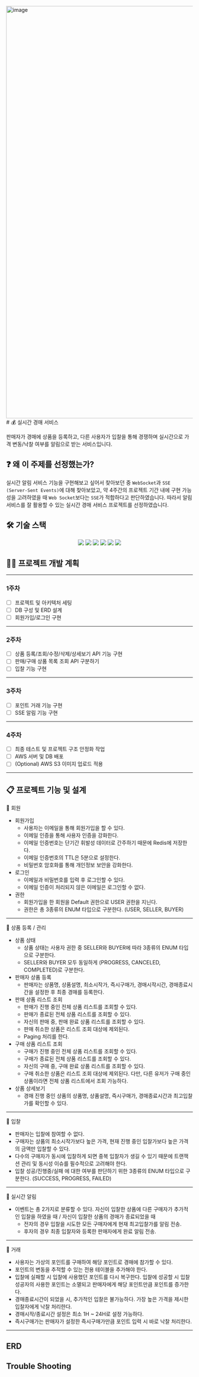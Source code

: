 <img width="2310" height="1113" alt="image" src="https://github.com/user-attachments/assets/ee22ab3f-9a14-4294-b40a-8e38664faee9" /># 💰 실시간 경매 서비스

판매자가 경매에 상품을 등록하고, 다른 사용자가 입찰을 통해 경쟁하며 실시간으로 가격 변동/낙찰 여부를 알림으로 받는 서비스입니다.


## ❓ 왜 이 주제를 선정했는가?
실시간 알림 서비스 기능을 구현해보고 싶어서 찾아보던 중 `WebSocket`과 `SSE (Server-Sent Events)`에 대해 찾아보았고, 약 4주간의 프로젝트 기간 내에 구현 가능성을 고려하였을 때 `Web Socket`보다는 `SSE`가 적합하다고 판단하였습니다.
따라서 알림 서비스를 잘 활용할 수 있는 실시간 경매 서비스 프로젝트를 선정하였습니다.

## 🛠️ 기술 스택
<div align=center> 
  <img src="https://img.shields.io/badge/java-007396?style=for-the-badge&logo=java&logoColor=white"> 
  <img src="https://img.shields.io/badge/spring-6DB33F?style=for-the-badge&logo=spring&logoColor=white"> 
  <img src="https://img.shields.io/badge/mysql-4479A1?style=for-the-badge&logo=mysql&logoColor=white"> 
  <img src="https://img.shields.io/badge/redis-DC382D?style=for-the-badge&logo=redis&logoColor=white"> 
  <img src="https://img.shields.io/badge/git-F05032?style=for-the-badge&logo=git&logoColor=white"> 
  <img src="https://img.shields.io/badge/aws_ec2-FF9900?style=for-the-badge&logo=amazonec2&logoColor=white"> 
</div>

## ✍🏻 프로젝트 개발 계획
- - -
### **1주차**
- [ ] 프로젝트 및 아키텍처 세팅
- [ ] DB 구성 및 ERD 설계
- [ ] 회원가입/로그인 구현

- - -
### **2주차**
- [ ] 상품 등록/조회/수정/삭제/상세보기 API 기능 구현
- [ ] 판매/구매 상품 목록 조회 API 구분하기
- [ ] 입찰 기능 구현

- - -
### **3주차**
- [ ] 포인트 거래 기능 구현
- [ ] SSE 알림 기능 구현

- - -
### **4주차**
- [ ] 최종 테스트 및 프로젝트 구조 안정화 작업
- [ ] AWS 서버 및 DB 배포
- [ ] (Optional) AWS S3 이미지 업로드 적용

- - -
## 📋 프로젝트 기능 및 설계
📌 회원
  - 회원가입
    - 사용자는 이메일을 통해 회원가입을 할 수 있다.
    - 이메일 인증을 통해 사용자 인증을 강화한다.
    - 이메일 인증번호는 단기간 휘발성 데이터로 간주하기 때문에 Redis에 저장한다.
    - 이메일 인증번호의 TTL은 5분으로 설정한다.
    - 비밀번호 암호화를 통해 개인정보 보안을 강화한다.
  - 로그인
    - 이메일과 비밀번호를 입력 후 로그인할 수 있다.
    - 이메일 인증이 처리되지 않은 이메일은 로그인할 수 없다.
  - 권한
    - 회원가입을 한 회원을 Default 권한으로 USER 권한을 지닌다.
    - 권한은 총 3종류의 ENUM 타입으로 구분한다. (USER, SELLER, BUYER)
    
---
📌 상품 등록 / 관리
  - 상품 상태
    - 상품 상태는 사용자 권한 중 SELLER와 BUYER에 따라 3종류의 ENUM 타입으로 구분한다.
    - SELLER와 BUYER 모두 동일하게 (PROGRESS, CANCELED, COMPLETED)로 구분한다.
  - 판매자 상품 등록
    - 판매자는 상품명, 상품설명, 최소시작가, 즉시구매가, 경매시작시간, 경매종료시간을 설정한 후 최종 경매를 등록한다.
  - 판매 상품 리스트 조회
    - 판매가 진행 중인 전체 상품 리스트를 조회할 수 있다.
    - 판매가 종료된 전체 상품 리스트를 조회할 수 있다.
    - 자신의 판매 중, 판매 완료 상품 리스트를 조회할 수 있다.
    - 판매 취소한 상품은 리스트 조회 대상에 제외된다.
    - Paging 처리를 한다.
  - 구매 상품 리스트 조회
    - 구매가 진행 중인 전체 상품 리스트를 조회할 수 있다.
    - 구매가 종료된 전체 상품 리스트를 조회할 수 있다.
    - 자신의 구매 중, 구매 완료 상품 리스트를 조회할 수 있다.
    - 구매 취소한 상품은 리스트 조회 대상에 제외된다. 다만, 다른 유저가 구매 중인 상품이라면 전체 상품 리스트에서 조회 가능하다.
  - 상품 상세보기
    - 경매 진행 중인 상품의 상품명, 상품설명, 즉시구매가, 경매종료시간과 최고입찰가를 확인할 수 있다.
---
📌 입찰
  - 판매자는 입찰에 참여할 수 없다.
  - 구매자는 상품의 최소시작가보다 높은 가격, 현재 진행 중인 입찰가보다 높은 가격의 금액만 입찰할 수 있다.
  - 다수의 구매자가 동시에 입찰하게 되면 중복 입찰자가 생길 수 있기 때문에 트랜잭션 관리 및 동시성 이슈를 필수적으로 고려해야 한다.
  - 입찰 성공/진행중/실패 에 대한 여부를 판단하기 위한 3종류의 ENUM 타입으로 구분한다. (SUCCESS, PROGRESS, FAILED)
    
---
📌 실시간 알림
  - 이벤트는 총 2가지로 분류할 수 있다. 자신이 입찰한 상품에 다른 구매자가 추가적인 입찰을 하였을 때 / 자신이 입찰한 상품의 경매가 종료되었을 때
    - 전자의 경우 입찰을 시도한 모든 구매자에게 현재 최고입찰가를 알림 전송.
    - 후자의 경우 최종 입찰자와 등록한 판매자에게 완료 알림 전송.

---
📌 거래
  - 사용자는 가상의 포인트를 구매하여 해당 포인트로 경매에 참가할 수 있다.
  - 포인트의 변동을 추적할 수 있는 전용 테이블을 추가해야 한다.
  - 입찰에 실패할 시 입찰에 사용했던 포인트를 다시 복구한다. 입찰에 성공할 시 입찰 성공자의 사용한 포인트는 소멸되고 판매자에게 해당 포인트만큼 포인트를 증가한다.
  - 경매종료시간이 되었을 시, 추가적인 입찰은 불가능하다. 가장 높은 가격을 제시한 입찰자에게 낙찰 처리한다.
  - 경매시작/종료시간 설정은 최소 1H ~ 24H로 설정 가능하다.
  - 즉시구매가는 판매자가 설정한 즉시구매가만큼 포인트 입력 시 바로 낙찰 처리한다.
 
---

## ERD




## Trouble Shooting


